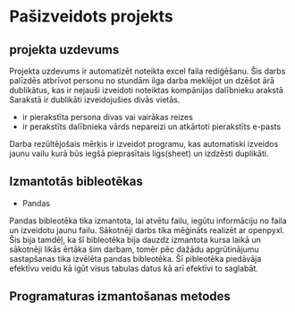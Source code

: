 # Pašizveidots projekts
## projekta uzdevums

Projekta uzdevums ir automatizēt noteikta excel faila rediģēšanu. Šis darbs palīzdēs atbrīvot personu no stundām ilga darba meklējot un dzēšot ārā dublikātus, kas ir nejauši izveidoti noteiktas kompānijas dalībnieku arakstā
Sarakstā ir dublikāti izveidojušies divās vietās.
* ir pierakstīta persona divas vai vairākas reizes
* ir perakstīts dalībnieka vārds nepareizi un atkārtoti pierakstīts e-pasts

Darba rezūltējošais mērķis ir izveidot programu, kas automatiski izveidos jaunu vailu kurā būs iegšā pieprasītais ligs(sheet) un izdzēsti duplikāti.

## Izmantotās bibleotēkas 
* Pandas

Pandas bibleotēka tika izmantota, lai atvētu failu, iegūtu informāciju no faila un izveidotu jaunu failu.
Sākotnēji darbs tika mēģināts realizēt ar openpyxl. Šis bija tamdēļ, ka šī bibleotēka bija dauzdz izmantota kursa laikā un sākotnēji likās ērtāka šim darbam, tomēr pēc dažādu apgrūtinājumu sastapšanas tika izvēlēta pandas bibleotēka.
Šī pibleotēka piedāvāja efektīvu veidu kā igūt visus tabulas datus kā arī efektīvi to saglabāt.

## Programaturas izmantošanas metodes


  
